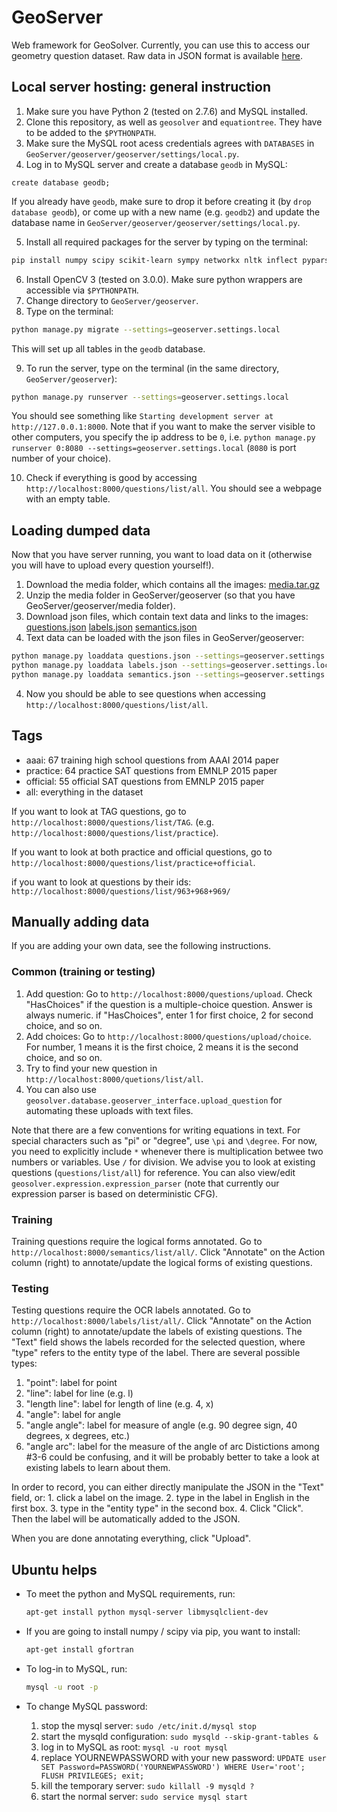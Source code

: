 # GeoServer
Web framework for GeoSolver. Currently, you can use this to access our geometry question dataset. 
Raw data in JSON format is available [here](http://seominjoon.github.io/geosolver).

## Local server hosting: general instruction
1. Make sure you have Python 2 (tested on 2.7.6) and MySQL installed.
2. Clone this repository, as well as `geosolver` and `equationtree`. They have to be added to the `$PYTHONPATH`. 
3. Make sure the MySQL root acess credentials agrees with `DATABASES` in `GeoServer/geoserver/geoserver/settings/local.py`.
4. Log in to MySQL server and create a database `geodb` in MySQL: 

  ```mysql
  create database geodb;
  ```
  
  If you already have `geodb`, make sure to drop it before creating it (by `drop database geodb`), or come up with a new name (e.g. `geodb2`) and update the database name in `GeoServer/geoserver/geoserver/settings/local.py`.
  
5. Install all required packages for the server by typing on the terminal: 
  
  ```bash
  pip install numpy scipy scikit-learn sympy networkx nltk inflect pyparsing matplotlib pydot2 mysql-python django django-picklefield jsonfield django-storages boto django-modeldict pillow unipath beautifulsoup4 requests
  ```
  
6. Install OpenCV 3 (tested on 3.0.0). Make sure python wrappers are accessible via `$PYTHONPATH`.
7. Change directory to `GeoServer/geoserver`. 
8. Type on the terminal: 
  ```bash
  python manage.py migrate --settings=geoserver.settings.local
  ```
  This will set up all tables in the `geodb` database.

9. To run the server, type on the terminal (in the same directory, `GeoServer/geoserver`): 
  ```bash
  python manage.py runserver --settings=geoserver.settings.local
  ```

  You should see something like `Starting development server at http://127.0.0.1:8000`.
  Note that if you want to make the server visible to other computers, you specify the ip address to be `0`, i.e. `python manage.py runserver 0:8080 --settings=geoserver.settings.local` (`8080` is port number of your choice).
  
10. Check if everything is good by accessing `http://localhost:8000/questions/list/all`. You should see a webpage with an empty table.

## Loading dumped data
Now that you have server running, you want to load data on it (otherwise you will have to upload every question yourself!).

1. Download the media folder, which contains all the images: [media.tar.gz](https://s3-us-west-2.amazonaws.com/geosolver-server/dump/68bd697ca57cdac1f2738a8d7e468fdccd7e5545/media.tar.gz)
2. Unzip the media folder in GeoServer/geoserver (so that you have GeoServer/geoserver/media folder).
3. Download json files, which contain text data and links to the images:
[questions.json](https://s3-us-west-2.amazonaws.com/geosolver-server/dump/68bd697ca57cdac1f2738a8d7e468fdccd7e5545/questions.json)
[labels.json](https://s3-us-west-2.amazonaws.com/geosolver-server/dump/68bd697ca57cdac1f2738a8d7e468fdccd7e5545/labels.json)
[semantics.json](https://s3-us-west-2.amazonaws.com/geosolver-server/dump/68bd697ca57cdac1f2738a8d7e468fdccd7e5545/semantics.json)
4. Text data can be loaded with the json files in GeoServer/geoserver:

  ```bash
  python manage.py loaddata questions.json --settings=geoserver.settings.local
  python manage.py loaddata labels.json --settings=geoserver.settings.local
  python manage.py loaddata semantics.json --settings=geoserver.settings.local
  ```
  
4. Now you should be able to see questions when accessing `http://localhost:8000/questions/list/all`.

## Tags
- aaai: 67 training high school questions from AAAI 2014 paper
- practice: 64 practice SAT questions from EMNLP 2015 paper
- official: 55 official SAT questions from EMNLP 2015 paper
- all: everything in the dataset

If you want to look at TAG questions, go to `http://localhost:8000/questions/list/TAG`. (e.g. `http://localhost:8000/questions/list/practice`). 

If you want to look at both practice and official questions, go to `http://localhost:8000/questions/list/practice+official`.

if you want to look at questions by their ids: `http://localhost:8000/questions/list/963+968+969/`

## Manually adding data
If you are adding your own data, see the following instructions.

### Common (training or testing)
1. Add question: Go to `http://localhost:8000/questions/upload`. Check "HasChoices" if the question is a multiple-choice question. Answer is always numeric. if "HasChoices", enter 1 for first choice, 2 for second choice, and so on.
2. Add choices: Go to `http://localhost:8000/questions/upload/choice`. For number, 1 means it is the first choice, 2 means it is the second choice, and so on.
3. Try to find your new question in `http://localhost:8000/quetions/list/all`.
4. You can also use `geosolver.database.geoserver_interface.upload_question` for automating these uploads with text files.

Note that there are a few conventions for writing equations in text. For special characters such as "pi" or "degree", use `\pi` and `\degree`. For now, you need to explicitly include `*` whenever there is multiplication betwee two numbers or variables. Use `/` for division. We advise you to look at existing questions (`questions/list/all`) for reference. You can also view/edit `geosolver.expression.expression_parser` (note that currently our expression parser is based on deterministic CFG). 

### Training
Training questions require the logical forms annotated. Go to `http://localhost:8000/semantics/list/all/`. 
Click "Annotate" on the Action column (right) to annotate/update the logical forms of existing questions.

### Testing
Testing questions require the OCR labels annotated. Go to `http://localhost:8000/labels/list/all/`. 
Click "Annotate" on the Action column (right) to annotate/update the labels of existing questions. 
The "Text" field shows the labels recorded for the selected question, where "type" refers to the entity type of the label.
There are several possible types:

1. "point": label for point
2. "line": label for line (e.g. l)
3. "length line": label for length of line (e.g. 4, x)
4. "angle": label for angle
5. "angle angle": label for measure of angle (e.g. 90 degree sign, 40 degrees, x degrees, etc.)
6. "angle arc": label for the measure of the angle of arc
Distictions among #3-6 could be confusing, and it will be probably better to take a look at existing labels to learn about them.

In order to record, you can either directly manipulate the JSON in the "Text" field, or: 1. click a label on the image. 2. type in the label in English in the first box. 3. type in the "entity type" in the second box. 4. Click "Click". Then the label will be automatically added to the JSON. 

When you are done annotating everything, click "Upload".

## Ubuntu helps
* To meet the python and MySQL requirements, run:
  
  ```bash
  apt-get install python mysql-server libmysqlclient-dev
  ```
  
* If you are going to install numpy / scipy via pip, you want to install:
  
  ```bash
  apt-get install gfortran
  ```
  
* To log-in to MySQL, run:
  
  ```bash
  mysql -u root -p
  ```
  
* To change MySQL password:
  1. stop the mysql server: `sudo /etc/init.d/mysql stop`
  2. start the mysqld configuration: `sudo mysqld --skip-grant-tables &`
  3. log in to MySQL as root: `mysql -u root mysql`
  4. replace YOURNEWPASSWORD with your new password: `UPDATE user SET Password=PASSWORD('YOURNEWPASSWORD') WHERE User='root'; FLUSH PRIVILEGES; exit;`
  5. kill the temporary server: `sudo killall -9 mysqld ?`
  6. start the normal server: `sudo service mysql start`

